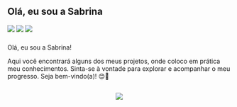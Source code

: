 ## Olá, eu sou a Sabrina

<div>
  <a href="https://www.linkedin.com/in/txsabrina/"><img src="https://img.shields.io/badge/LinkedIn-0077B5?style=for-the-badge&logo=linkedin&logoColor=white"></a>
  <a href="https://contate.me/txssabrina"><img src="https://img.shields.io/badge/WhatsApp-25D366?style=for-the-badge&logo=whatsapp&logoColor=white"></a>
  <a href="mailto:stx.sabrina@gmail.com"><img src="https://img.shields.io/badge/Gmail-D14836?style=for-the-badge&logo=gmail&logoColor=white"></a>
</div>

###
Olá, eu sou a Sabrina!

Aqui  você encontrará alguns dos meus projetos, onde coloco em prática meu conhecimentos. Sinta-se à vontade para explorar e acompanhar o meu progresso. Seja bem-vindo(a)! 😊🚀


##

<div>
  <p align="center">
  <a href="https://skillicons.dev">
    <img src="https://skillicons.dev/icons?i=git,java,spring,js,nodejs,cs,dotnet,react,mongodb,mysql,postgres,docker,azure" />
  </a>
</p>
  
</div>

